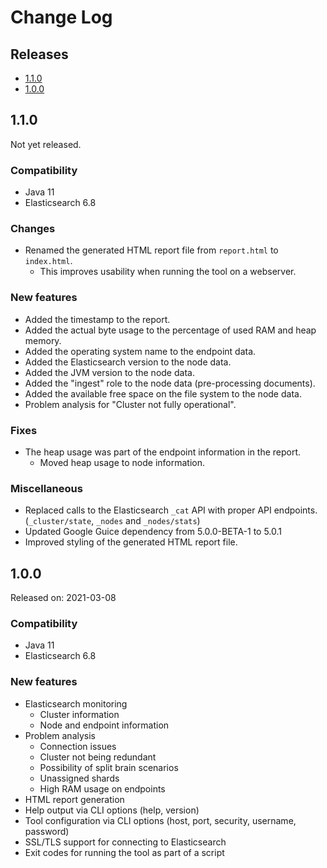 # Change Log

## Releases

* [1.1.0](#110)
* [1.0.0](#100)

<a id="110"></a>
## 1.1.0

Not yet released.

### Compatibility

* Java 11
* Elasticsearch 6.8

### Changes

* Renamed the generated HTML report file from `report.html` to `index.html`.
  * This improves usability when running the tool on a webserver.
  
### New features

* Added the timestamp to the report.
* Added the actual byte usage to the percentage of used RAM and heap memory. 
* Added the operating system name to the endpoint data.
* Added the Elasticsearch version to the node data.
* Added the JVM version to the node data.
* Added the "ingest" role to the node data (pre-processing documents).
* Added the available free space on the file system to the node data. 
* Problem analysis for "Cluster not fully operational".
  
### Fixes

* The heap usage was part of the endpoint information in the report.
  * Moved heap usage to node information.
  
### Miscellaneous

* Replaced calls to the Elasticsearch `_cat` API with proper API endpoints. (`_cluster/state`, `_nodes` and `_nodes/stats`)
* Updated Google Guice dependency from 5.0.0-BETA-1 to 5.0.1
* Improved styling of the generated HTML report file.

<a id="100"></a>
## 1.0.0

Released on: 2021-03-08

### Compatibility

* Java 11
* Elasticsearch 6.8

### New features

* Elasticsearch monitoring
  * Cluster information
  * Node and endpoint information
* Problem analysis
  * Connection issues
  * Cluster not being redundant
  * Possibility of split brain scenarios
  * Unassigned shards
  * High RAM usage on endpoints
* HTML report generation
* Help output via CLI options (help, version)
* Tool configuration via CLI options (host, port, security, username, password)
* SSL/TLS support for connecting to Elasticsearch
* Exit codes for running the tool as part of a script

